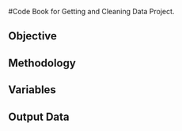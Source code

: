 #Code Book for Getting and Cleaning Data Project.

## Objective


## Methodology


## Variables


## Output Data


